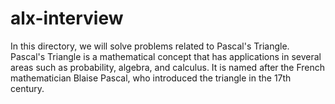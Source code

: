 # alx-interview
In this directory, we will solve problems related to Pascal's Triangle. Pascal's Triangle is a mathematical concept that has applications in several areas such as probability, algebra, and calculus. It is named after the French mathematician Blaise Pascal, who introduced the triangle in the 17th century.
